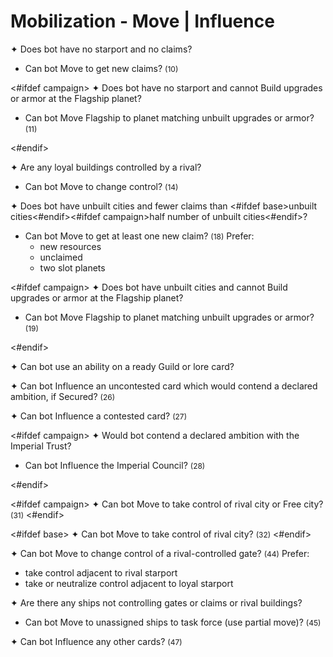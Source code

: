 # Mobilization - Move | Influence

✦ Does bot have no starport and no claims?

- <!-- priority=3 --> Can bot Move to get new claims? <span style="font-size: 12px;">(10)</span>

<#ifdef campaign>
✦ Does bot have no starport and cannot Build upgrades or armor at the Flagship planet?

- <!-- priority=3 --> Can bot Move Flagship to planet matching unbuilt upgrades or armor? <span style="font-size: 12px;">(11)</span>
<#endif>

✦ Are any loyal buildings controlled by a rival?

- <!-- priority=4 --> Can bot Move to change control? <span style="font-size: 12px;">(14)</span>

✦ Does bot have unbuilt cities and fewer claims than <#ifdef base>unbuilt cities<#endif><#ifdef campaign>half number of unbuilt cities<#endif>?

- <!-- priority=5 --> Can bot Move to get at least one new claim? <span style="font-size: 12px;">(18)</span> Prefer:
	- new resources
	- unclaimed
	- two slot planets

<#ifdef campaign>
✦ Does bot have unbuilt cities and cannot Build upgrades or armor at the Flagship planet?

- <!-- priority=5 --> Can bot Move Flagship to planet matching unbuilt upgrades or armor? <span style="font-size: 12px;">(19)</span>
<#endif>

✦ Can bot use an ability on a ready Guild or lore card?

✦ <!-- priority=8 --> Can bot Influence an uncontested card which would contend a declared ambition, if Secured? <span style="font-size: 12px;">(26)</span>

✦ <!-- priority=9 --> Can bot Influence a contested card? <span style="font-size: 12px;">(27)</span>

<#ifdef campaign>
✦ Would bot contend a declared ambition with the Imperial Trust?

- <!-- priority=9.5 --> Can bot Influence the Imperial Council? <span style="font-size: 12px;">(28)</span>
<#endif>

<#ifdef campaign>
✦ <!-- priority=10 --> Can bot Move to take control of rival city or Free city? <span style="font-size: 12px;">(31)</span>
<#endif>

<#ifdef base>
✦ <!-- priority=10 --> Can bot Move to take control of rival city? <span style="font-size: 12px;">(32)</span>
<#endif>

✦ Can bot Move to change control of a rival-controlled gate? <span style="font-size: 12px;">(44)</span> Prefer:

- take control adjacent to rival starport
- take or neutralize control adjacent to loyal starport

✦ Are there any ships not controlling gates or claims or rival buildings?

- Can bot Move to unassigned ships to task force (use partial move)? <span style="font-size: 12px;">(45)</span>

✦ Can bot Influence any other cards? <span style="font-size: 12px;">(47)</span>

<div class="pagebreak"> </div>
